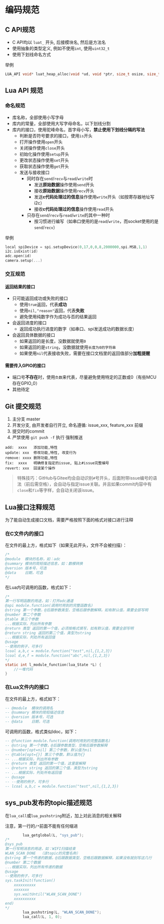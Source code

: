 # 编码规范

## C API规范

- C API均以 `luat_` 开头, 后接模块名, 然后是方法名
- 使用抽象的类型定义, 例如不使用`int`, 使用`uint32_t`
- 使用下划线命名方式

举例

```c
LUA_API void* luat_heap_alloc(void *ud, void *ptr, size_t osize, size_t nsize);
```

## Lua API 规范

### 命名规范

- 库名称，全部使用小写字母
- 库内的常量，全部使用大写字母命名，以下划线分割
- 库内的接口，使用驼峰命名，首字母小写，**禁止使用下划线分隔的写法**
  - 判断是否符号要求的接口，使用`is`开头
  - 打开操作使用`open`开头
  - 关闭操作使用`close`开头
  - 初始化操作使用`setup`开头
  - 更改状态操作使用`set`开头
  - 获取状态操作使用`get`开头
  - 发送与接收接口
    - 同时存在`send`/`recv`与`read`/`write`时
      - 发送**原始数据**操作使用`send`开头
      - 接收**原始数据**操作使用`recv`开头
      - 发送**c代码处理过的信息**操作使用`write`开头（如按寄存器地址写i2c）
      - 接收**c代码处理过的信息**操作使用`read`开头
    - 只存在`send`/`recv`与`read`/`write`的其中一种时
      - 按习惯进行编写（如串口使用的是`read`/`write`，而socket使用的是`send`/`recv`）

举例

```c
local spiDevice = spi.setupDevice(0,17,0,0,8,2000000,spi.MSB,1,1)
i2c.isExist(id)
adc.open(id)
camera.setup(...)
```

### 交互规范

#### 返回结果的接口

- 只可能返回成功或失败的接口
  - 使用`true`返回，代表**成功**
  - 使用`nil,"reason"`返回，代表**失败**
  - 避免使用纯数字作为成功与否的结果返回
- 会返回进度的接口
  - 返回成功执行进度的数字（如串口、spi发送成功的数据长度）
- 会返回具体数据的接口
  - 如果返回的是长度，没数据就使用`0`
  - 如果返回的是`string`，没数据就使用`长度为0的字符串`
  - 如果使用`nil`代表接收失败，需要在接口文档里的返回值部分**加粗提醒**

#### 需要传入GPIO的接口

- 端口号**不存在**时，使用`负数`来代表，尽量避免使用特定的正数或0（有些MCU存在GPIO_0）
- 其他待定

## Git 提交规范

1. 主分支 master
2. 开发分支, 由开发者自行开立, 命名遵循: issue_xxx, feature_xxx 前缀
3. 提交时的commit
4. 严禁使用 `git push -f` 执行 强制推送

```
add:  xxxx   添加功能,特性
update: xxx  修改功能,特性, 改变行为
remove: xxxx 删除功能,特性
fix:  xxxx   明确修复指定的issue, 贴上#issue完整编号
revert: xxx  回滚某个操作
```

> 特殊技巧：GitHub与Gitee均会自动识别`#`号开头，后面附带issue编号的语法（前后需空格），会自动与指定issue关联。并且如果commit内容中有`close`和`fix`等字样，会自动关闭该issue。

## Lua接口注释规范

为了能自动生成接口文档，需要严格按照下面的格式对接口进行注释

### 在C文件内的接口

在文件的最上方，格式如下（如果无此开头，文件不会被扫描）：

```c
/*
@module  模块的名称，如：adc
@summary 模块的简短描述信息，如：数模转换
@version 版本号，可选
@data    日期，可选
*/
```

在Lua内可调用的函数，格式如下：

```c
/*
第一行写明函数的用途，如：打开adc通道
@api module.function(调用时用到的完整函数名)
@string 第一个参数，@后跟参数类型，空格后跟参数解释。如有默认值，需要全部写明
@number 第二个参数
@table 第三个参数
...根据实际，列出所有参数
@return 类型 返回的第一个值，必须按格式填写，如有默认值，需要全部写明
@return string 返回的第二个值，类型为string
...根据实际，列处所有返回值
@usage
--使用的例子，可多行
lcoal a,b,c = module.function("test",nil,{1,2,3})
lcoal d,e,f = module.function("abc",nil,{1,2,3})
*/
static int l_module_function(lua_State *L) {
    //一堆代码
}
```

### 在Lua文件内的接口

在文件的最上方，格式如下：

```lua
-- @module  模块的调用名
-- @summary 模块的简短描述信息
-- @version 版本号，可选
-- @data    日期，可选
```

可调用的函数，格式类似ldoc，如下：

```lua
-- @function module.function(调用时用到的完整函数名)
-- @string 第一个参数，@后跟参数类型，空格后跟参数解释
-- @number[opt=nil] 第二个参数，默认值为nil
-- @table[opt={}] 第三个参数，默认值为{}
-- ...根据实际，列出所有参数
-- @return 类型 返回的第一个值，这里是解释
-- @return string 返回的第二个值，类型为string
-- ...根据实际，列处所有返回值
-- @usage
-- --使用的例子，可多行
-- lcoal a,b,c = module.function("test",nil,{1,2,3})
```

## sys_pub发布的topic描述规范

在`lua_call`或`lua_pushstring`附近，加上对此消息的相关解释

注意，第一行的`/*`前面不能有任何缩进

```c
        lua_getglobal(L, "sys_pub");
/*
@sys_pub
第一行写明消息的用途，如：WIFI扫描结束
WLAN_SCAN_DONE  （该topic的完整名称）
@string 第一个传递的数据，@后跟数据类型，空格后跟数据解释，如果没有就别写这几行
@number 第二个数据
...根据实际，列出所有传递的数据
@usage
--使用的例子，可多行
sys.taskInit(function()
    xxxxxxxxxx
    xxxxxxx
    sys.waitUntil("WLAN_SCAN_DONE")
    xxxxxxxxxx
end)
*/
        lua_pushstring(L, "WLAN_SCAN_DONE");
        lua_call(L, 1, 0);
```
